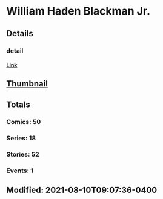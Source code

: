 # William Haden Blackman Jr.
## Details
### detail
#### [Link](http://marvel.com/comics/creators/12595/w_haden_blackman?utm_campaign=apiRef&utm_source=225578a89fc76f3d20fbffda5d17a88d)
## [Thumbnail](http://i.annihil.us/u/prod/marvel/i/mg/b/40/image_not_available.jpg)
## Totals
### Comics: 50
### Series: 18
### Stories: 52
### Events: 1
## Modified: 2021-08-10T09:07:36-0400